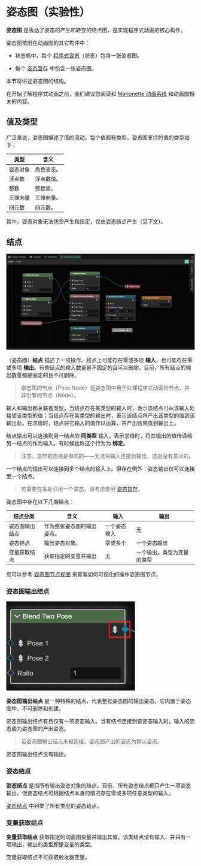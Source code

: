 # 姿态图（实验性）

**姿态图** 是表达了姿态的产生和转变的结点图，是实现程序式动画的核心构件。

姿态图依附在动画图的其它构件中：

- 状态机中，每个 [程序式姿态](../../state-machine/procedural-pose-state.md)（状态）包含一张姿态图。

- 每个 [姿态暂存](../pose-stash/index.md) 中包含一张姿态图。

本节将讲述姿态图的结构。

在开始了解程序式动画之前，我们建议您阅读和 [Marionette 动画系统](../../../index.md) 和动画图相关的内容。

## 值及类型

广泛来说，姿态图描述了值的流动。每个值都有类型，姿态图支持的值的类型如下：

| 类型     | 含义       |
|----------|------------|
| 姿态对象 | 角色姿态。 |
| 浮点数   | 浮点数值。 |
| 整数     | 整数值。   |
| 三维向量 | 三维向量。 |
| 四元数   | 四元数。   |

其中，姿态对象无法凭空产生和指定，仅由姿态结点产生（见下文）。

## 结点

![nodes-type.png](./pose-nodes/img/nodes-type.png)

（姿态图）**结点** 描述了一项操作。结点上可能存在零或多项 **输入**，也可能存在零或多项 **输出**。有些结点的输入数量是不固定的且可以删除。目前，所有结点的输出数量都是固定的且不可删除。

> 姿态图的节点（Pose Node）是姿态图中用于处理程序式动画的节点，并非引擎的节点（Node）。

输入和输出都关联着类型。当结点存在某类型的输入时，表示该结点可从该输入处接受该类型的值；当结点存在某类型的输出时，表示该结点将产出该类型的值到该输出处。在求值时，结点将它输入的值作以运算，并产出结果值到输出上。

结点输出可以连接到另一结点的 **同类型** 输入，表示求值时，将其输出的值传递给另一结点的作为输入。有时候也称这个行为为 **绑定**。

> 注意，这样的连接是单向的——无法将输入连接到输出，这是没有意义的。

一个结点的输出可以连接到多个结点的输入上。但存在例外：姿态输出仅可以连接至一个结点。

> 若需要在多处引用一个姿态，请考虑使用 [姿态暂存](../pose-stash/index.md)。

姿态图中存在以下几类结点：

| 结点分类       | 含义                       | 输入         | 输出                       |
|----------------|----------------------------|--------------|----------------------------|
| 姿态图输出结点 | 作为整张姿态图的输出姿态。 | 一个姿态输入 | 无                         |
| 姿态结点       | 输出姿态对象。             | 零或多个     | 一个姿态输出               |
| 变量获取结点   | 获取指定的变量并输出       | 无           | 一个输出，类型为变量的类型 |

您可以参考 [姿态图节点视图](./pose-nodes/node-operation.md) 来查看如何可视化的操作姿态图节点。

### 姿态图输出结点

![output.png](./pose-nodes/img/output.png)

**姿态图输出结点** 是一种特殊的结点，代表整张姿态图的输出姿态。它内置于姿态图中，不可删除和创建。

姿态图输出结点有且仅有一项姿态输入。当有结点连接到该姿态输入时，输入的姿态成为姿态图的产出姿态。

> 若姿态图输出结点未被连接，姿态图产出的姿态为默认姿态。

姿态图输出结点没有输出。

### 姿态结点

**姿态结点** 是指所有输出姿态对象的结点。目前，所有姿态结点都只产生一项姿态输出。但姿态结点可根据结点本身的情况存在零或多项任意类型的输入。

[姿态结点](./pose-nodes/index.md) 中列举了所有类型的姿态结点。

### 变量获取结点

**变量获取结点** 获取指定的动画图变量并输出其值。该类结点没有输入，并只有一项输出，输出的类型即是变量的类型。

变量获取结点不可获取触发器变量。